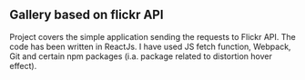 ## Gallery based on flickr API

Project covers the simple application sending the requests to Flickr API. The code has been written in ReactJs. I have used JS fetch function, Webpack, Git and certain npm packages (i.a. package related to distortion hover effect).
